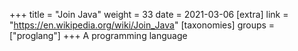 +++
title = "Join Java"
weight = 33
date = 2021-03-06
[extra]
link = "https://en.wikipedia.org/wiki/Join_Java"
[taxonomies]
groups = ["proglang"]
+++
A programming language

